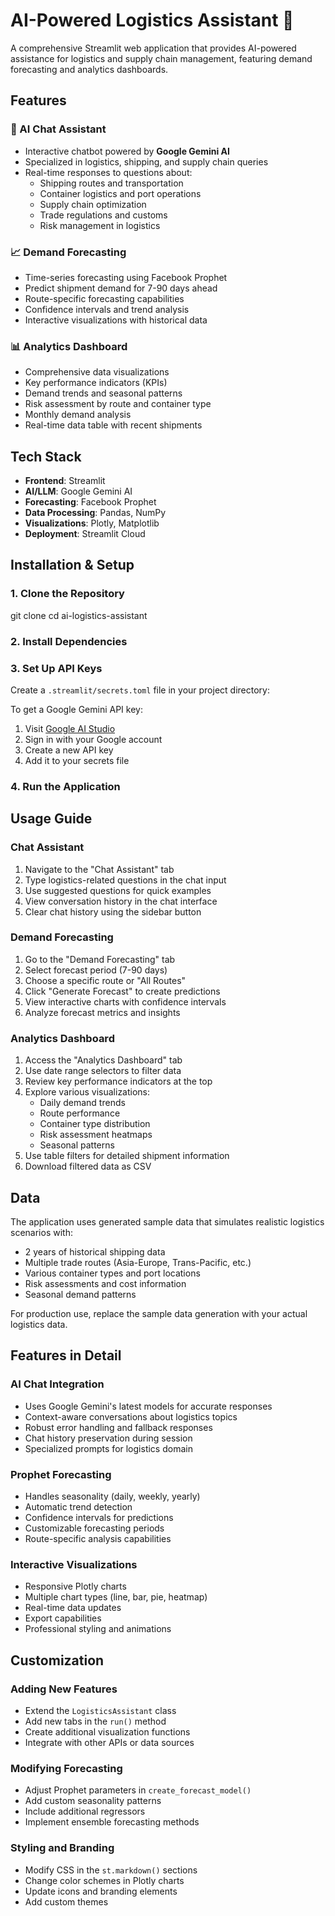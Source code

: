 # AI-Powered Logistics Assistant 🚢

A comprehensive Streamlit web application that provides AI-powered assistance for logistics and supply chain management, featuring demand forecasting and analytics dashboards.

## Features

### 🤖 AI Chat Assistant
- Interactive chatbot powered by **Google Gemini AI**
- Specialized in logistics, shipping, and supply chain queries
- Real-time responses to questions about:
  - Shipping routes and transportation
  - Container logistics and port operations
  - Supply chain optimization
  - Trade regulations and customs
  - Risk management in logistics

### 📈 Demand Forecasting
- Time-series forecasting using Facebook Prophet
- Predict shipment demand for 7-90 days ahead
- Route-specific forecasting capabilities
- Confidence intervals and trend analysis
- Interactive visualizations with historical data

### 📊 Analytics Dashboard
- Comprehensive data visualizations
- Key performance indicators (KPIs)
- Demand trends and seasonal patterns
- Risk assessment by route and container type
- Monthly demand analysis
- Real-time data table with recent shipments

## Tech Stack

- **Frontend**: Streamlit
- **AI/LLM**: Google Gemini AI
- **Forecasting**: Facebook Prophet
- **Data Processing**: Pandas, NumPy
- **Visualizations**: Plotly, Matplotlib
- **Deployment**: Streamlit Cloud

## Installation & Setup

### 1. Clone the Repository

git clone <your-repo-url>
cd ai-logistics-assistant


### 2. Install Dependencies


### 3. Set Up API Keys
Create a `.streamlit/secrets.toml` file in your project directory:




To get a Google Gemini API key:
1. Visit [Google AI Studio](https://makersuite.google.com/app/apikey)
2. Sign in with your Google account
3. Create a new API key
4. Add it to your secrets file

### 4. Run the Application


## Usage Guide

### Chat Assistant
1. Navigate to the "Chat Assistant" tab
2. Type logistics-related questions in the chat input
3. Use suggested questions for quick examples
4. View conversation history in the chat interface
5. Clear chat history using the sidebar button

### Demand Forecasting
1. Go to the "Demand Forecasting" tab
2. Select forecast period (7-90 days)
3. Choose a specific route or "All Routes"
4. Click "Generate Forecast" to create predictions
5. View interactive charts with confidence intervals
6. Analyze forecast metrics and insights

### Analytics Dashboard
1. Access the "Analytics Dashboard" tab
2. Use date range selectors to filter data
3. Review key performance indicators at the top
4. Explore various visualizations:
   - Daily demand trends
   - Route performance
   - Container type distribution
   - Risk assessment heatmaps
   - Seasonal patterns
5. Use table filters for detailed shipment information
6. Download filtered data as CSV

## Data

The application uses generated sample data that simulates realistic logistics scenarios with:
- 2 years of historical shipping data
- Multiple trade routes (Asia-Europe, Trans-Pacific, etc.)
- Various container types and port locations
- Risk assessments and cost information
- Seasonal demand patterns

For production use, replace the sample data generation with your actual logistics data.

## Features in Detail

### AI Chat Integration
- Uses Google Gemini's latest models for accurate responses
- Context-aware conversations about logistics topics
- Robust error handling and fallback responses
- Chat history preservation during session
- Specialized prompts for logistics domain

### Prophet Forecasting
- Handles seasonality (daily, weekly, yearly)
- Automatic trend detection
- Confidence intervals for predictions
- Customizable forecasting periods
- Route-specific analysis capabilities

### Interactive Visualizations
- Responsive Plotly charts
- Multiple chart types (line, bar, pie, heatmap)
- Real-time data updates
- Export capabilities
- Professional styling and animations

## Customization

### Adding New Features
- Extend the `LogisticsAssistant` class
- Add new tabs in the `run()` method
- Create additional visualization functions
- Integrate with other APIs or data sources

### Modifying Forecasting
- Adjust Prophet parameters in `create_forecast_model()`
- Add custom seasonality patterns
- Include additional regressors
- Implement ensemble forecasting methods

### Styling and Branding
- Modify CSS in the `st.markdown()` sections
- Change color schemes in Plotly charts
- Update icons and branding elements
- Add custom themes








